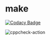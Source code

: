 # make

[![Codacy Badge](https://api.codacy.com/project/badge/Grade/77f2a70ae47a4e9babf39cafdf36f2c5)](https://app.codacy.com/gh/99002542/make?utm_source=github.com&utm_medium=referral&utm_content=99002542/make&utm_campaign=Badge_Grade)

![cppcheck-action](https://github.com/99002542/make/workflows/cppcheck-action/badge.svg)
